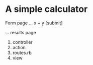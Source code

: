 # A simple calculator 

Form page
...
x + y [submit]

...
results page

1. controller
2. action
3. routes.rb
4. view